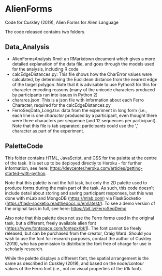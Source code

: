 # AlienForms
Code for Cuskley (2019), Alien Forms for Alien Language

The code released contains two folders. 

## Data_Analysis

- AlienFormsAnalysis.Rmd: an RMarkdown document which gives a more detailed explanation of the data file, and goes through the models used for the analysis, including R code
- calcEdgeDistances.py: This file shows how the CharError values were calculated, by determining the Euclidean distance from the nearest edge of the target polygon. Note that it is advisable to use Python3 for this for character encoding reasons (many of the unicode characters produced by participants run into issues in Python 2)
- charares.json: This is a json file with information about each Ferro Character, required for the calcEdgeDistances.py
- FerroSeqData_Long.tsv: data from the experiment in long form (i.e., each line is one *character* produced by a participant, even thought there were three characters per sequence (and 12 sequences per participant). Note that this file is tab separated; participants could use the ',' character as part of the experiment.

## PaletteCode

This folder contains HTML, JavaScript, and CSS for the palette at the centre of the task. It is set up to be deployed directly to Heroku - for further information, see here: https://devcenter.heroku.com/articles/getting-started-with-python. 

Note that this palette is not the full task, but only the 2D palette used to produce forms during the main part of the task. As such, this code doesn't include detail about storing and saving participant responses, but this was done with mLab and MongoDB (https://mlab.com) via FlaskSocketio (https://flask-socketio.readthedocs.io/en/latest/). To see a demo version of the original task in full, see here: https://bit.ly/FerroSeqDemo

Also note that this palette does not use the Ferro forms used in the original task, but a different, freely available alien font (https://www.fontspace.com/fontepx/bk1). The font cannot be freely released, but can be purchased from the creator, Craig Ward. Should you wish to use the font for research purposes, contact the author of Cuskley (2019), who has permission to distribute the font free of charge for use in scholarly research.

While the palette displays a different font, the spatial arrangement is the same as described in Cuskley (2019), and based on the node/contour values of the Ferro font (i.e., not on visual properties of the b1k font).

